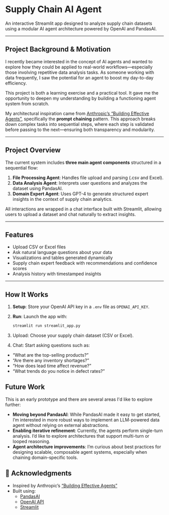 # Supply Chain AI Agent
An interactive Streamlit app designed to analyze supply chain datasets using a modular AI agent architecture powered by OpenAI and PandasAI.

---

## Project Background & Motivation

I recently became interested in the concept of AI agents and wanted to explore how they could be applied to real-world workflows—especially those involving repetitive data analysis tasks. As someone working with data frequently, I saw the potential for an agent to boost my day-to-day efficiency.

This project is both a learning exercise and a practical tool. It gave me the opportunity to deepen my understanding by building a functioning agent system from scratch.

My architectural inspiration came from [Anthropic’s “Building Effective Agents”](https://www.anthropic.com/engineering/building-effective-agents), specifically the **prompt chaining** pattern. This approach breaks down complex tasks into sequential steps, where each step is validated before passing to the next—ensuring both transparency and modularity.

---

## Project Overview

The current system includes **three main agent components** structured in a sequential flow:

1. **File Processing Agent**: Handles file upload and parsing (.csv and Excel).
2. **Data Analysis Agent**: Interprets user questions and analyzes the dataset using PandasAI.
3. **Domain Expert Agent**: Uses GPT-4 to generate structured expert insights in the context of supply chain analytics.

All interactions are wrapped in a chat interface built with Streamlit, allowing users to upload a dataset and chat naturally to extract insights.

---

## Features

- Upload CSV or Excel files
- Ask natural language questions about your data
- Visualizations and tables generated dynamically
- Supply chain expert feedback with recommendations and confidence scores
- Analysis history with timestamped insights

---

## How It Works

1. **Setup**: Store your OpenAI API key in a `.env` file as `OPENAI_API_KEY`.
2. **Run**: Launch the app with:

   ```bash
   streamlit run streamlit_app.py
   ```
3. Upload: Choose your supply chain dataset (CSV or Excel).
4. Chat: Start asking questions such as:
- “What are the top-selling products?”
- “Are there any inventory shortages?”
- “How does lead time affect revenue?”
- “What trends do you notice in defect rates?”

## Future Work 
This is an early prototype and there are several areas I'd like to explore further:

- **Moving beyond PandasAI**: While PandasAI made it easy to get started, I’m interested in more robust ways to implement an LLM-powered data agent without relying on external abstractions.
- **Enabling iterative refinement**: Currently, the agents perform single-turn analysis. I’d like to explore architectures that support multi-turn or looped reasoning.
- **Agent architecture improvements**: I’m curious about best practices for designing scalable, composable agent systems, especially when chaining domain-specific tools.

## 🙏 Acknowledgments

- Inspired by Anthropic’s [“Building Effective Agents”](https://www.anthropic.com/engineering/building-effective-agents)
- Built using:
  - [PandasAI](https://github.com/gventuri/pandas-ai)
  - [OpenAI API](https://platform.openai.com/)
  - [Streamlit](https://streamlit.io)
   
